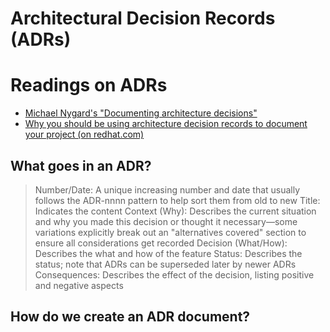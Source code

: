# Architectural Decision Records (ADRs)

# Readings on ADRs
- [Michael Nygard's "Documenting architecture decisions"](https://cognitect.com/blog/2011/11/15/documenting-architecture-decisions)
- [Why you should be using architecture decision records to document your project (on redhat.com)](https://www.redhat.com/architect/architecture-decision-records)

## What goes in an ADR?

> Number/Date: A unique increasing number and date that usually follows the ADR-nnnn pattern to help sort them from old to new
> Title: Indicates the content
> Context (Why): Describes the current situation and why you made this decision or thought it necessary—some variations explicitly break out an "alternatives covered" section to ensure all considerations get recorded
> Decision (What/How): Describes the what and how of the feature
> Status: Describes the status; note that ADRs can be superseded later by newer ADRs
> Consequences: Describes the effect of the decision, listing positive and negative aspects

## How do we create an ADR document?